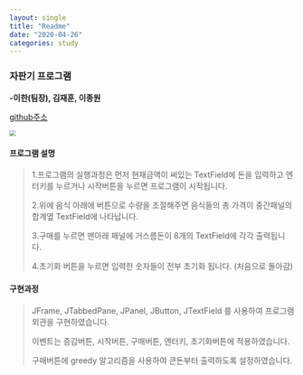 ```yaml
---
layout: single
title: "Readme"
date: "2020-04-26"
categories: study
---
```


### 자판기 프로그램

 **-이한(팀장), 김재훈, 이종원**

[github주소](https://github.com/incheonPractice/incheonPractice)

<img src="https://user-images.githubusercontent.com/62750326/80284729-2a51d080-875b-11ea-8077-ce58bf725c74.PNG" style="zoom:67%;" />   



#### 프로그램 설명

> 1.프로그램의 실행과정은 먼저 현재금액이 써있는 TextField에 돈을 입력하고 엔터키를 누르거나 시작버튼을 누르면 프로그램이 시작됩니다. 
>
> 2.위에 음식 아래에 버튼으로 수량을 조절해주면 음식들의 총 가격이 중간패널의 합계옆 TextField에 나타납니다. 
>
> 3.구매를 누르면 맨아래 패널에 거스름돈이 8개의 TextField에 각각 출력됩니다. 
>
> 4.초기화 버튼을 누르면 입력한 숫자들이 전부 초기화 됩니다. (처음으로 돌아감)



#### 구현과정

>  JFrame, JTabbedPane, JPanel, JButton, JTextField 를 사용하여 프로그램 외관을 구현하였습니다.
>
> 이벤트는 증감버튼, 시작버튼, 구매버튼, 엔터키, 초기화버튼에 적용하였습니다.
>
> 구매버튼에 greedy 알고리즘을 사용하여  큰돈부터 출력하도록 설정하였습니다.
